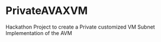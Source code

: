 # PrivateAVAXVM
Hackathon Project to create a Private customized VM Subnet Implementation of the AVM
